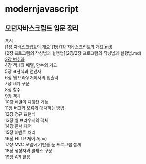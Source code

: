 # modernjavascript

## 모던자바스크립트 입문 정리

목차  
[1장 자바스크립트의 개요](1장/1장 자바스크립트의 개요.md)  
[2장 프로그램의 작성법과 실행법](2장/2장 프로그램의 작성법과 실행법.md)  
[3장 변수와 ](http://www.naver.com)  
4장 객체와 배열, 함수의 기초  
5장 표현식과 연산자  
6장 웹 브라우저에서의 입출력  
7장 제어 구문  
8장 함수  
9장 객체  
10장 배열의 다양한 기능  
11장 버그와 오류에 대처하는 방법  
12장 정규 표현식  
13장 웹 브라우저의 객체  
14장 문서 제어  
15장 이벤트 처리  
16장 HTTP 제어(Ajax)  
17장 MVC 모델에 기반을 둔 프로그램 설계  
18장 생성자와 클래스 구문  
19장 API 활용  
